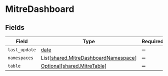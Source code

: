 # MitreDashboard


## Fields

| Field                                                                                  | Type                                                                                   | Required                                                                               | Description                                                                            |
| -------------------------------------------------------------------------------------- | -------------------------------------------------------------------------------------- | -------------------------------------------------------------------------------------- | -------------------------------------------------------------------------------------- |
| `last_update`                                                                          | [date](https://docs.python.org/3/library/datetime.html#date-objects)                   | :heavy_minus_sign:                                                                     | N/A                                                                                    |
| `namespaces`                                                                           | List[[shared.MitreDashboardNamespace](../../models/shared/mitredashboardnamespace.md)] | :heavy_minus_sign:                                                                     | N/A                                                                                    |
| `table`                                                                                | [Optional[shared.MitreTable]](../../models/shared/mitretable.md)                       | :heavy_minus_sign:                                                                     | N/A                                                                                    |